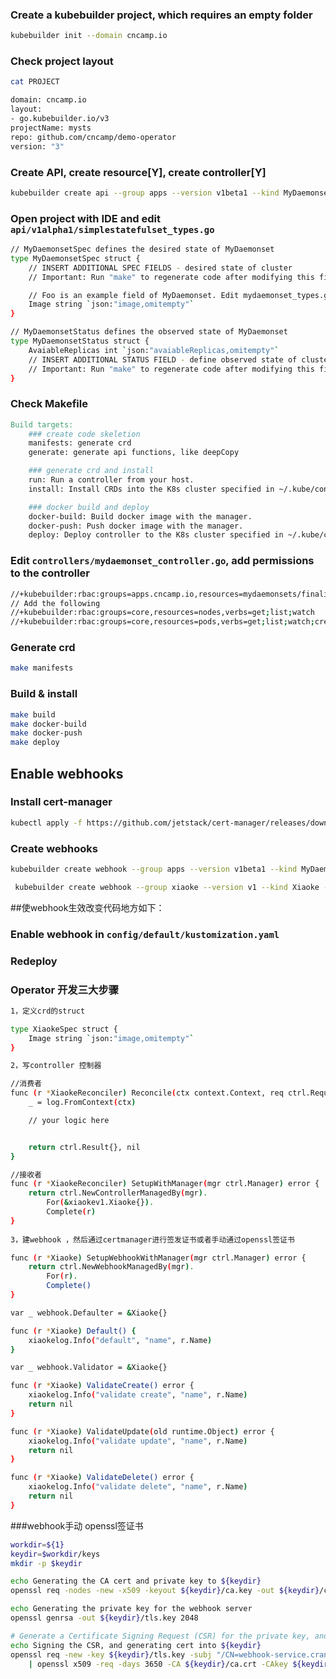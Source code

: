### Create a kubebuilder project, which requires an empty folder

```sh
kubebuilder init --domain cncamp.io
```

### Check project layout

```sh
cat PROJECT

domain: cncamp.io
layout:
- go.kubebuilder.io/v3
projectName: mysts
repo: github.com/cncamp/demo-operator
version: "3"
```

### Create API, create resource[Y], create controller[Y]

```sh
kubebuilder create api --group apps --version v1beta1 --kind MyDaemonset
```

### Open project with IDE and edit `api/v1alpha1/simplestatefulset_types.go`

```sh
// MyDaemonsetSpec defines the desired state of MyDaemonset
type MyDaemonsetSpec struct {
	// INSERT ADDITIONAL SPEC FIELDS - desired state of cluster
	// Important: Run "make" to regenerate code after modifying this file

	// Foo is an example field of MyDaemonset. Edit mydaemonset_types.go to remove/update
	Image string `json:"image,omitempty"`
}

// MyDaemonsetStatus defines the observed state of MyDaemonset
type MyDaemonsetStatus struct {
	AvaiableReplicas int `json:"avaiableReplicas,omitempty"`
	// INSERT ADDITIONAL STATUS FIELD - define observed state of cluster
	// Important: Run "make" to regenerate code after modifying this file
}
```

### Check Makefile

```makefile
Build targets:
    ### create code skeletion
    manifests: generate crd
    generate: generate api functions, like deepCopy

    ### generate crd and install
    run: Run a controller from your host.
    install: Install CRDs into the K8s cluster specified in ~/.kube/config.

    ### docker build and deploy
    docker-build: Build docker image with the manager.
    docker-push: Push docker image with the manager.
    deploy: Deploy controller to the K8s cluster specified in ~/.kube/config.
```

### Edit `controllers/mydaemonset_controller.go`, add permissions to the controller
```sh
//+kubebuilder:rbac:groups=apps.cncamp.io,resources=mydaemonsets/finalizers,verbs=update
// Add the following
//+kubebuilder:rbac:groups=core,resources=nodes,verbs=get;list;watch
//+kubebuilder:rbac:groups=core,resources=pods,verbs=get;list;watch;create;update;patch;delete
```

### Generate crd

```sh
make manifests
```

### Build & install

```sh
make build
make docker-build
make docker-push
make deploy
```

## Enable webhooks

### Install cert-manager

```sh
kubectl apply -f https://github.com/jetstack/cert-manager/releases/download/v1.6.1/cert-manager.yaml
```

### Create webhooks

```sh
kubebuilder create webhook --group apps --version v1beta1 --kind MyDaemonset --defaulting --programmatic-validation

 kubebuilder create webhook --group xiaoke --version v1 --kind Xiaoke --defaulting --programmatic-validation

```
##使webhook生效改变代码地方如下：


### Enable webhook in `config/default/kustomization.yaml`

### Redeploy

### Operator 开发三大步骤
```sh
1，定义crd的struct

type XiaokeSpec struct {
	Image string `json:"image,omitempty"`
}

2，写controller 控制器

//消费者
func (r *XiaokeReconciler) Reconcile(ctx context.Context, req ctrl.Request) (ctrl.Result, error) {
	_ = log.FromContext(ctx)

	// your logic here


	return ctrl.Result{}, nil
}

//接收者
func (r *XiaokeReconciler) SetupWithManager(mgr ctrl.Manager) error {
	return ctrl.NewControllerManagedBy(mgr).
		For(&xiaokev1.Xiaoke{}).
		Complete(r)
}
 
3，建webhook ，然后通过certmanager进行签发证书或者手动通过openssl签证书

func (r *Xiaoke) SetupWebhookWithManager(mgr ctrl.Manager) error {
	return ctrl.NewWebhookManagedBy(mgr).
		For(r).
		Complete()
}

var _ webhook.Defaulter = &Xiaoke{}

func (r *Xiaoke) Default() {
	xiaokelog.Info("default", "name", r.Name)
}

var _ webhook.Validator = &Xiaoke{}

func (r *Xiaoke) ValidateCreate() error {
	xiaokelog.Info("validate create", "name", r.Name)
	return nil
}

func (r *Xiaoke) ValidateUpdate(old runtime.Object) error {
	xiaokelog.Info("validate update", "name", r.Name)
	return nil
}

func (r *Xiaoke) ValidateDelete() error {
	xiaokelog.Info("validate delete", "name", r.Name)
	return nil
}


```

###webhook手动 openssl签证书

```sh
workdir=${1}
keydir=$workdir/keys
mkdir -p $keydir

echo Generating the CA cert and private key to ${keydir}
openssl req -nodes -new -x509 -keyout ${keydir}/ca.key -out ${keydir}/ca.crt -subj "/CN=crane"

echo Generating the private key for the webhook server
openssl genrsa -out ${keydir}/tls.key 2048

# Generate a Certificate Signing Request (CSR) for the private key, and sign it with the private key of the CA.
echo Signing the CSR, and generating cert into ${keydir}
openssl req -new -key ${keydir}/tls.key -subj "/CN=webhook-service.crane-system.svc" -config ${workdir}/scripts/webhook.csr \
    | openssl x509 -req -days 3650 -CA ${keydir}/ca.crt -CAkey ${keydir}/ca.key -CAcreateserial -out ${keydir}/tls.crt -extensions v3_req -extfile ${workdir}/scripts/webhook.csr

```
